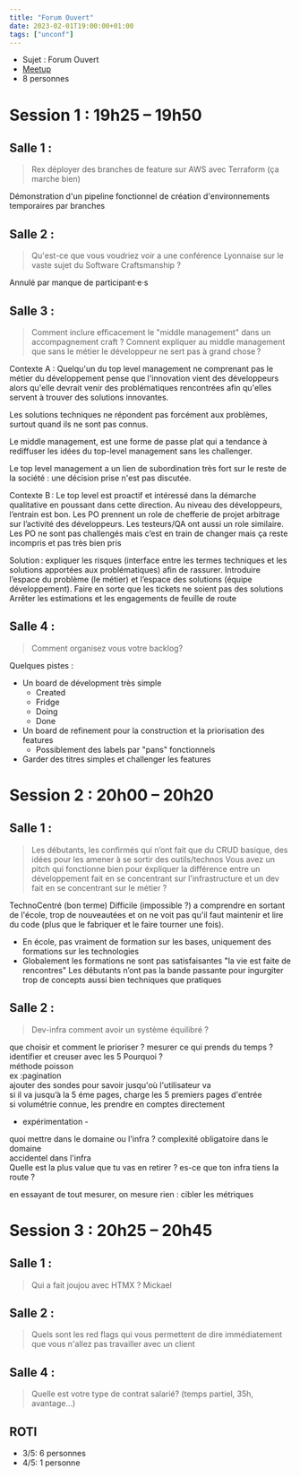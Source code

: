 ```yaml
---
title: "Forum Ouvert"
date: 2023-02-01T19:00:00+01:00
tags: ["unconf"]
---
```


- Sujet : Forum Ouvert
- [Meetup](https://www.meetup.com/fr-FR/software-craftsmanship-lyon/events/291092202/)
- 8 personnes

# Session 1 : 19h25 – 19h50

## Salle 1 : 

> Rex déployer des branches de feature sur AWS avec Terraform (ça marche bien)

Démonstration d'un pipeline fonctionnel de création d'environnements temporaires par branches

## Salle 2 : 

> Qu'est-ce que vous voudriez voir a une conférence Lyonnaise sur le vaste sujet du Software Craftsmanship ?

Annulé par manque de participant·e·s

## Salle 3 : 

> Comment inclure efficacement le "middle management" dans un accompagnement craft ?
> Comnent expliquer au middle management que sans le métier le développeur ne sert pas à grand chose ?

Contexte A : Quelqu'un du top level management ne comprenant pas le métier du développement pense que l'innovation vient des développeurs alors qu'elle devrait venir des problématiques rencontrées afin qu'elles servent à trouver des solutions innovantes.

Les solutions techniques ne répondent pas forcément aux problèmes, surtout quand ils ne sont pas connus.

Le middle management, est une forme de passe plat qui a tendance à rediffuser les idées du top-level management sans les challenger.

Le top level management a un lien de subordination très fort sur le reste de la société : une décision prise n'est pas discutée.

Contexte B : Le top level est proactif et intéressé dans la démarche qualitative en poussant dans cette direction. Au niveau des développeurs, l’entrain est bon. Les PO prennent un role de chefferie de projet arbitrage sur l’activité des développeurs. Les testeurs/QA ont aussi un role similaire. Les PO ne sont pas challengés mais c’est en train de changer mais ça reste incompris et pas très bien pris

Solution : expliquer les risques (interface entre les termes techniques et les solutions apportées aux problématiques) afin de rassurer. Introduire l’espace du problème (le métier) et l’espace des solutions (équipe développement).
Faire en sorte que les tickets ne soient pas des solutions
Arrêter les estimations et les engagements de feuille de route

## Salle 4 : 

> Comment organisez vous votre backlog?

Quelques pistes : 
  * Un board de dévelopment très simple
    * Created
    * Fridge
    * Doing
    * Done
  * Un board de refinement pour la construction et la priorisation des features
    * Possiblement des labels par "pans" fonctionnels
  * Garder des titres simples et challenger les features


# Session 2 : 20h00 – 20h20

## Salle 1 : 

> Les débutants, les confirmés qui n’ont fait que du CRUD basique, des idées pour les amener à se sortir des outils/technos
> Vous avez un pitch qui fonctionne bien pour éxpliquer la différence entre un développement fait en se concentrant sur l'infrastructure et un dev fait en se concentrant sur le métier ?

TechnoCentré (bon terme)
Difficile (impossible ?) a comprendre en sortant de l'école, trop de nouveautées et on ne voit pas qu'il faut maintenir et lire du code (plus que le fabriquer et le faire tourner une fois). 
  * En école, pas vraiment de formation sur les bases, uniquement des formations sur les technologies
  * Globalement les formations ne sont pas satisfaisantes
"la vie est faite de rencontres"
Les débutants n’ont pas la bande passante pour ingurgiter trop de concepts aussi bien techniques que pratiques

## Salle 2 :

> Dev-infra comment avoir un système équilibré ?

que choisir et comment le prioriser ?
  mesurer  ce qui prends du temps ? identifier et creuser avec les 5 Pourquoi ?  
  méthode poisson  
  ex :pagination  
  ajouter des sondes pour savoir jusqu'où l'utilisateur va  
  si il va jusqu’à la 5 éme pages, charge les 5 premiers pages d'entrée  
  si volumétrie connue, les prendre en comptes directement  
   - expérimentation - 

quoi mettre dans le domaine ou l'infra ?
    complexité  obligatoire dans le domaine  
    accidentel dans l'infra  
    Quelle est la plus value que tu vas en retirer ? es-ce que ton infra tiens la route ?  

en essayant de tout mesurer, on mesure rien : cibler les métriques 


# Session 3 : 20h25 – 20h45

## Salle 1 : 

> Qui a fait joujou avec HTMX ? Mickael

## Salle 2 : 

> Quels sont les red flags qui vous permettent de dire immédiatement que vous n'allez pas travailler avec un client 


## Salle 4 : 

> Quelle est votre type de contrat salarié? (temps partiel, 35h, avantage...)

## ROTI
* 3/5: 6 personnes
* 4/5: 1 personne
